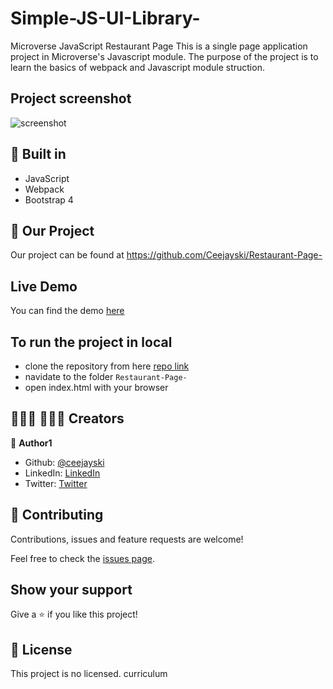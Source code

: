 # Simple-JS-UI-Library-
Microverse JavaScript Restaurant Page
This is a single page application project in Microverse's Javascript module. The purpose of the project is to learn the basics of webpack and Javascript module struction.
## Project screenshot
![screenshot](./screenshot.png)

## 🔨 Built in

- JavaScript
- Webpack
- Bootstrap 4

## 🚀 Our Project

Our project can be found at https://github.com/Ceejayski/Restaurant-Page-
## Live Demo

You can find the demo [here](https://ceejayski.github.io/Restaurant-Page-/)


## To run the project in local

- clone the repository from here [repo link](https://github.com/Ceejayski/Restaurant-Page-)
- navidate to the folder `Restaurant-Page-`
- open index.html with your browser

## 👨🏽‍💻 👨🏿‍💻 Creators

👤 **Author1**

- Github: [@ceejayski](https://github.com/ceejayski)
- LinkedIn: [LinkedIn](https://www.linkedin.com/in/okoli-ceejay/)
- Twitter: [Twitter](https://twitter.com/OkoliChijioke10)



## 🤝 Contributing

Contributions, issues and feature requests are welcome!

Feel free to check the [issues page](https://github.com/daviidy/Micro-Reddit/issues).

## Show your support

Give a ⭐️ if you like this project!

## 📝 License

This project is no licensed.
 curriculum 

